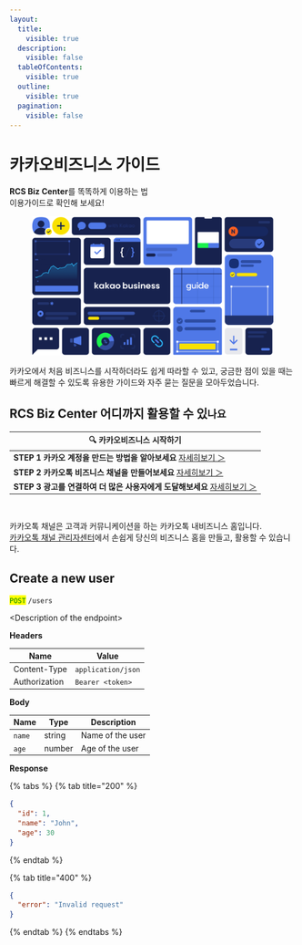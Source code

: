 ```yaml
---
layout:
  title:
    visible: true
  description:
    visible: false
  tableOfContents:
    visible: true
  outline:
    visible: true
  pagination:
    visible: false
---
```


# 카카오비즈니스 가이드

**RCS Biz Center**를 똑똑하게 이용하는 법\
이용가이드로 확인해 보세요!

<figure><img src=".gitbook/assets/image (1).png" alt=""><figcaption></figcaption></figure>

카카오에서 처음 비즈니스를 시작하더라도 쉽게 따라할 수 있고, 궁금한 점이 있을 때는 빠르게 해결할 수 있도록 유용한 가이드와 자주 묻는 질문을 모아두었습니다.



## **RCS Biz Center 어디까지 활용할 수 있`나요`**

| 🔍 카카오비즈니스 시작하기                                                                                        |
| ------------------------------------------------------------------------------------------------------ |
| **STEP 1 카카오 계정을 만드는 방법을 알아보세요** [자세히보기 ＞](https://kakaobusiness.gitbook.io/main/undefined/untitled)   |
| **STEP 2 카카오톡 비즈니스 채널을 만들어보세요** [자세히보기 ＞](https://kakaobusiness.gitbook.io/main/channel/start)         |
| **STEP 3 광고를 연결하여 더 많은 사용자에게 도달해보세요** [자세히보기 ＞](https://kakaobusiness.gitbook.io/main/ad/moment/start) |

<figure><img src=".gitbook/assets/image.avif" alt=""><figcaption></figcaption></figure>

카카오톡 채널은 고객과 커뮤니케이션을 하는 카카오톡 내비즈니스 홈입니다. \
[카카오톡 채널 관리자센터](https://center-pf.kakao.com/profiles)에서 손쉽게 당신의 비즈니스 홈을 만들고, 활용할 수 있습니다.

## Create a new user

<mark style="color:green;">`POST`</mark> `/users`

\<Description of the endpoint>

**Headers**

| Name          | Value              |
| ------------- | ------------------ |
| Content-Type  | `application/json` |
| Authorization | `Bearer <token>`   |

**Body**

| Name   | Type   | Description      |
| ------ | ------ | ---------------- |
| `name` | string | Name of the user |
| `age`  | number | Age of the user  |

**Response**

{% tabs %}
{% tab title="200" %}
```json
{
  "id": 1,
  "name": "John",
  "age": 30
}
```
{% endtab %}

{% tab title="400" %}
```json
{
  "error": "Invalid request"
}
```
{% endtab %}
{% endtabs %}

